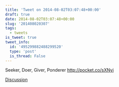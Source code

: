 ```yaml
---
title: 'Tweet on 2014-08-02T03:07:48+00:00'
draft: true
date: 2014-08-02T03:07:48+00:00
slug: '201408020307'
tags:
  - tweets
is_tweet: true
tweet_info:
  id: '495299882488299520'
  type: 'post'
  is_thread: False
---
```




Seeker, Doer, Giver, Ponderer <http://pocket.co/sXNyi>

[Discussion](https://x.com/sytelus/status/495299882488299520)
